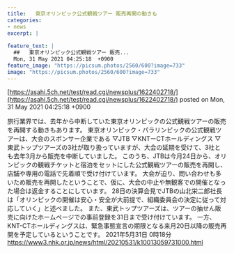 ```yaml
---
title:   東京オリンピック公式観戦ツアー 販売再開の動きも  
categories:
- news
excerpt: |
  
feature_text: |
  ##   東京オリンピック公式観戦ツアー 販売...
  Mon, 31 May 2021 04:25:18  +0900
feature_image: "https://picsum.photos/2560/600?image=733"
image: "https://picsum.photos/2560/600?image=733"
---
```


[https://asahi.5ch.net/test/read.cgi/newsplus/1622402718/](https://asahi.5ch.net/test/read.cgi/newsplus/1622402718/)
posted on Mon, 31 May 2021 04:25:18  +0900

<!--more-->

旅行業界では、去年から中断していた東京オリンピックの公式観戦ツアーの販売を再開する動きもあります。 東京オリンピック・パラリンピックの公式観戦ツアーは、大会のスポンサー企業である ▽JTB ▽KNTーCTホールディングス ▽東武トップツアーズの3社が取り扱っていますが、大会の延期を受けて、3社とも去年3月から販売を中断していました。 このうち、JTBは今月24日から、オリンピックの観戦チケットと宿泊をセットにした公式観戦ツアーの販売を再開し、店舗や専用の電話で先着順で受け付けています。 大会が迫り、問い合わせも多いため販売を再開したということで、仮に、大会の中止や無観客での開催となった場合は返金することにしています。 28日の決算会見でJTBの山北栄二郎社長は「オリンピックの開催は安心・安全が大前提で、組織委員会の決定に従って対応していく」と述べました。 また、東武トップツアーズは、ツアーの抽せん販売に向けたホームページでの事前登録を31日まで受け付けています。 一方、KNT-CTホールディングスは、緊急事態宣言の期限となる来月20日以降の販売再開を予定しているということです。 2021年5月31日 0時18分 https://www3.nhk.or.jp/news/html/20210531/k10013059731000.html
